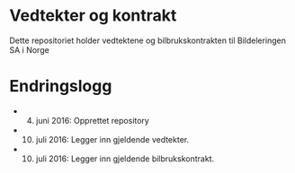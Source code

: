 # Vedtekter og kontrakt
Dette repositoriet holder vedtektene og bilbrukskontrakten til Bildeleringen SA i Norge


# Endringslogg #

- 4. juni 2016: Opprettet repository
- 10. juli 2016: Legger inn gjeldende vedtekter.
- 10. juli 2016: Legger inn gjeldende bilbrukskontrakt.
